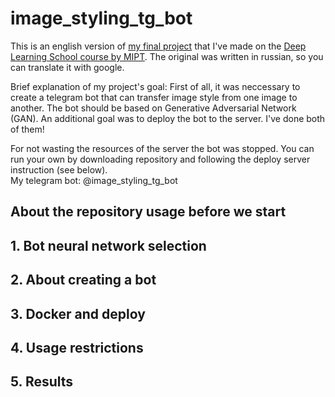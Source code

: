 # image_styling_tg_bot

This is an english version of [my final project](https://github.com/tipofyzik/ImageStyling_tgbot) that I've made on the [Deep Learning School course by MIPT](https://dls.samcs.ru/en/dls). The original was written in russian, so you can translate it with google.

Brief explanation of my project's goal: First of all, it was neccessary to create a telegram bot that can transfer image style from one image to another. The bot should be based on Generative Adversarial Network (GAN). An additional goal was to deploy the bot to the server. I've done both of them!

For not wasting the resources of the server the bot was stopped. You can run your own by downloading repository and following the deploy server instruction (see below).  
My telegram bot: @image_styling_tg_bot

## About the repository usage before we start

## 1. Bot neural network selection

## 2. About creating a bot

## 3. Docker and deploy

## 4. Usage restrictions

## 5. Results
